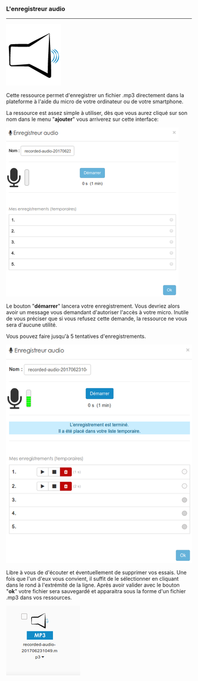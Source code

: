 ### L'enregistreur audio
---
![](images/ressources/Pack1_color1_innova_audio_recorder.png)

Cette ressource permet d'enregistrer un fichier .mp3 directement dans la plateforme à l'aide du micro de votre ordinateur ou de votre smartphone.

La ressource est assez simple à utiliser, dès que vous aurez cliqué sur son nom dans le menu "**ajouter**" vous arriverez sur cette interface:

![](images/audio-fig1.png)

Le bouton "**démarrer**" lancera votre enregistrement. Vous devriez alors avoir un message vous demandant d'autoriser l'accès à votre micro. Inutile de vous préciser que si vous refusez cette demande, la ressource ne vous sera d'aucune utilité.

Vous pouvez faire jusqu'à 5 tentatives d'enregistrements.

![](images/audio-fig2.png)

Libre à vous de d'écouter et éventuellement de supprimer vos essais. Une fois que l'un d'eux vous convient, il suffit de le sélectionner en cliquant dans le rond à l'extrémité de la ligne. Après avoir valider avec le bouton "**ok**" votre fichier sera sauvegardé et apparaitra sous la forme d'un fichier .mp3 dans vos ressources. 

![](images/audio-fig3.png)


